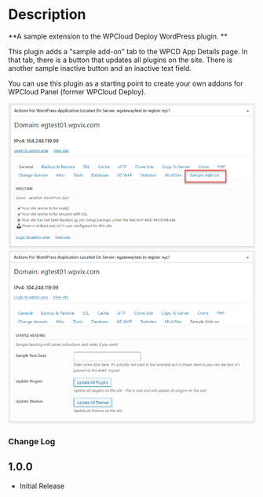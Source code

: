 # Description #

**A sample extension to the WPCloud Deploy WordPress plugin. **

This plugin adds a "sample add-on" tab to the WPCD App Details page.
In that tab, there is a button that updates all plugins on the site.
There is another sample inactive button and an inactive text field.

You can use this plugin as a starting point to create your own
addons for WPCloud Panel (former WPCloud Deploy).

![Image of what this add-on looks like](images/wpcd-sample-add-on-image01.png)
![Second image of what this add-on looks like](images/wpcd-sample-add-on-image02.png)

### Change Log ###
1.0.0
------
* Initial Release